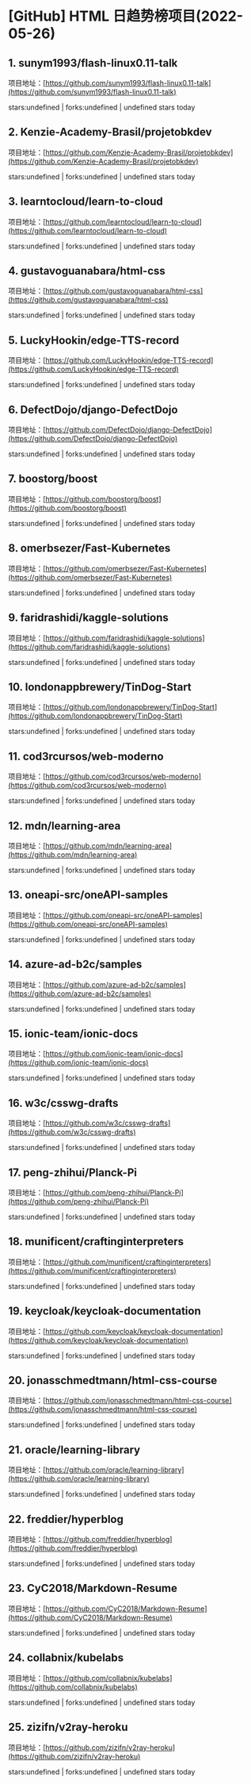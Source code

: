 # [GitHub] HTML 日趋势榜项目(2022-05-26)

## 1. sunym1993/flash-linux0.11-talk 

项目地址：[https://github.com/sunym1993/flash-linux0.11-talk](https://github.com/sunym1993/flash-linux0.11-talk)

stars:undefined | forks:undefined | undefined stars today 



## 2. Kenzie-Academy-Brasil/projetobkdev 

项目地址：[https://github.com/Kenzie-Academy-Brasil/projetobkdev](https://github.com/Kenzie-Academy-Brasil/projetobkdev)

stars:undefined | forks:undefined | undefined stars today 



## 3. learntocloud/learn-to-cloud 

项目地址：[https://github.com/learntocloud/learn-to-cloud](https://github.com/learntocloud/learn-to-cloud)

stars:undefined | forks:undefined | undefined stars today 



## 4. gustavoguanabara/html-css 

项目地址：[https://github.com/gustavoguanabara/html-css](https://github.com/gustavoguanabara/html-css)

stars:undefined | forks:undefined | undefined stars today 



## 5. LuckyHookin/edge-TTS-record 

项目地址：[https://github.com/LuckyHookin/edge-TTS-record](https://github.com/LuckyHookin/edge-TTS-record)

stars:undefined | forks:undefined | undefined stars today 



## 6. DefectDojo/django-DefectDojo 

项目地址：[https://github.com/DefectDojo/django-DefectDojo](https://github.com/DefectDojo/django-DefectDojo)

stars:undefined | forks:undefined | undefined stars today 



## 7. boostorg/boost 

项目地址：[https://github.com/boostorg/boost](https://github.com/boostorg/boost)

stars:undefined | forks:undefined | undefined stars today 



## 8. omerbsezer/Fast-Kubernetes 

项目地址：[https://github.com/omerbsezer/Fast-Kubernetes](https://github.com/omerbsezer/Fast-Kubernetes)

stars:undefined | forks:undefined | undefined stars today 



## 9. faridrashidi/kaggle-solutions 

项目地址：[https://github.com/faridrashidi/kaggle-solutions](https://github.com/faridrashidi/kaggle-solutions)

stars:undefined | forks:undefined | undefined stars today 



## 10. londonappbrewery/TinDog-Start 

项目地址：[https://github.com/londonappbrewery/TinDog-Start](https://github.com/londonappbrewery/TinDog-Start)

stars:undefined | forks:undefined | undefined stars today 



## 11. cod3rcursos/web-moderno 

项目地址：[https://github.com/cod3rcursos/web-moderno](https://github.com/cod3rcursos/web-moderno)

stars:undefined | forks:undefined | undefined stars today 



## 12. mdn/learning-area 

项目地址：[https://github.com/mdn/learning-area](https://github.com/mdn/learning-area)

stars:undefined | forks:undefined | undefined stars today 



## 13. oneapi-src/oneAPI-samples 

项目地址：[https://github.com/oneapi-src/oneAPI-samples](https://github.com/oneapi-src/oneAPI-samples)

stars:undefined | forks:undefined | undefined stars today 



## 14. azure-ad-b2c/samples 

项目地址：[https://github.com/azure-ad-b2c/samples](https://github.com/azure-ad-b2c/samples)

stars:undefined | forks:undefined | undefined stars today 



## 15. ionic-team/ionic-docs 

项目地址：[https://github.com/ionic-team/ionic-docs](https://github.com/ionic-team/ionic-docs)

stars:undefined | forks:undefined | undefined stars today 



## 16. w3c/csswg-drafts 

项目地址：[https://github.com/w3c/csswg-drafts](https://github.com/w3c/csswg-drafts)

stars:undefined | forks:undefined | undefined stars today 



## 17. peng-zhihui/Planck-Pi 

项目地址：[https://github.com/peng-zhihui/Planck-Pi](https://github.com/peng-zhihui/Planck-Pi)

stars:undefined | forks:undefined | undefined stars today 



## 18. munificent/craftinginterpreters 

项目地址：[https://github.com/munificent/craftinginterpreters](https://github.com/munificent/craftinginterpreters)

stars:undefined | forks:undefined | undefined stars today 



## 19. keycloak/keycloak-documentation 

项目地址：[https://github.com/keycloak/keycloak-documentation](https://github.com/keycloak/keycloak-documentation)

stars:undefined | forks:undefined | undefined stars today 



## 20. jonasschmedtmann/html-css-course 

项目地址：[https://github.com/jonasschmedtmann/html-css-course](https://github.com/jonasschmedtmann/html-css-course)

stars:undefined | forks:undefined | undefined stars today 



## 21. oracle/learning-library 

项目地址：[https://github.com/oracle/learning-library](https://github.com/oracle/learning-library)

stars:undefined | forks:undefined | undefined stars today 



## 22. freddier/hyperblog 

项目地址：[https://github.com/freddier/hyperblog](https://github.com/freddier/hyperblog)

stars:undefined | forks:undefined | undefined stars today 



## 23. CyC2018/Markdown-Resume 

项目地址：[https://github.com/CyC2018/Markdown-Resume](https://github.com/CyC2018/Markdown-Resume)

stars:undefined | forks:undefined | undefined stars today 



## 24. collabnix/kubelabs 

项目地址：[https://github.com/collabnix/kubelabs](https://github.com/collabnix/kubelabs)

stars:undefined | forks:undefined | undefined stars today 



## 25. zizifn/v2ray-heroku 

项目地址：[https://github.com/zizifn/v2ray-heroku](https://github.com/zizifn/v2ray-heroku)

stars:undefined | forks:undefined | undefined stars today 



